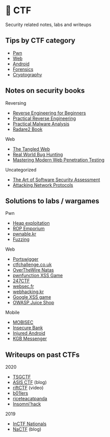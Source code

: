 # 🚩 CTF

Security related notes, labs and writeups

## Tips by CTF category

- [Pwn](notes/pwn.md)
- [Web](notes/web.md)
- [Android](notes/android.md)
- [Forensics](notes/forensics.md)
- [Cryptography](notes/crypto.md)

## Notes on security books

Reversing

- [Reverse Engineering for Beginners](books/re4b)
- [Practical Reverse Engineering](books/pre)
- [Practical Malware Analysis](books/malware)
- [Radare2 Book](books/r2)

Web

- [The Tangled Web](books/tangled.md)
- [Real World Bug Hunting](books/rwbh.md)
- [Mastering Modern Web Penetration Testing](books/mmwpt)

Uncategorized

- [The Art of Software Security Assessment](books/taossa)
- [Attacking Network Protocols](books/anp)

## Solutions to labs / wargames

Pwn

- [Heap exploitation](labs/pwn/heap)
- [ROP Emporium](labs/pwn/rop-emp)
- [pwnable.kr](labs/pwn/pwnable.kr)
- [Fuzzing](labs/pwn/fuzzing)

Web

- [Portswigger](labs/web/portswigger)
- [ctfchallenge.co.uk](labs/web/ctfchallenge.co.uk)
- [OverTheWire Natas](labs/web/natas)
- [pwnfunction XSS Game](labs/web/pwnfunction)
- [247CTF](labs/web/247ctf)
- [websec.fr](labs/web/websec.fr)
- [webhacking.kr](labs/web/webhacking.kr)
- [Google XSS game](labs/web/xss_game)
- [OWASP Juice Shop](labs/web/juice-shop)

Mobile

- [MOBISEC](https://github.com/abhaynayar/mobisec)
- [Insecure Bank](labs/mobile/insecure_bank)
- [Injured Android](labs/mobile/injured_android)
- [KGB Messenger](labs/mobile/kgb)

## Writeups on past CTFs

2020
- [TSGCTF](writeups/tsg20.txt)
- [ASIS CTF](https://abhaynayar.com/blog/asis.html) (blog)
- [riftCTF](https://youtu.be/K5YnRLG6Cr8) (video)
- [b01lers](writeups/b01lers20)
- [riceteacatpanda](writeups/rtcp20.md)
- [Insomni'hack](writeups/insomnihack20.md)

2019
- [InCTF Nationals](writeups/inctfn19.md)
- [NaCTF](https://abhaynayar.com/blog/fmt.html) (blog)

